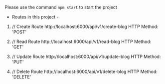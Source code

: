 Please use the command `npm start` to start the project

* Routes in this project -
  
1. // Create Route
    http://localhost:6000/api/v1/create-blog
     HTTP Method: 'POST'


3. // Read Route
    http://localhost:6000/api/v1/read-blog
     HTTP Method: 'GET'


5. // Update Route
    http://localhost:6000/api/v1/update-blog
     HTTP Method: 'PUT'


7. // Delete Route
    http://localhost:6000/api/v1/delete-blog
     HTTP Method: 'DELETE'


   
